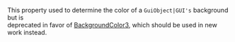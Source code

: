 This property used to determine the color of a `GuiObject|GUI's` background but is  
deprecated in favor of [BackgroundColor3](https://developer.roblox.com/en-us/api-reference/property/GuiObject/BackgroundColor3), which should be used in new work instead.